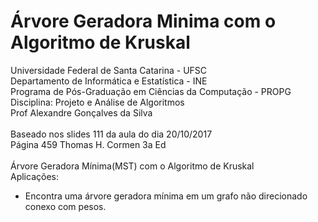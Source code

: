 # Árvore Geradora Minima com o Algoritmo de Kruskal
Universidade Federal de Santa Catarina - UFSC<br>
Departamento de Informática e Estatística - INE<br>
Programa de Pós-Graduação em Ciências da Computação - PROPG<br>
Disciplina: Projeto e Análise de Algoritmos<br>
Prof Alexandre Gonçalves da Silva<br>
<br>
Baseado nos slides 111 da aula do dia 20/10/2017<br> 
Página 459 Thomas H. Cormen 3a Ed<br>
<br>
Árvore Geradora Mínima(MST) com o Algoritmo de Kruskal<br>
Aplicações:<br>
- Encontra uma árvore geradora mínima em um grafo não direcionado conexo com pesos.<br>
